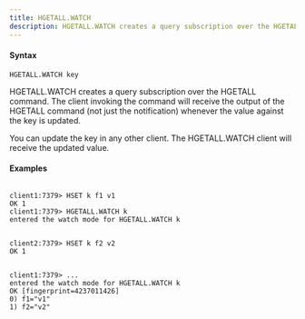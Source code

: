 ```yaml
---
title: HGETALL.WATCH
description: HGETALL.WATCH creates a query subscription over the HGETALL command
---
```


<!-- This file is automatically generated. Any modifications made directly to this file
  may be overwritten. For more details on how this file is generated and how to use
  the related commands, refer to the documentation available in the `internal/cmd/cmd_*.go` files.
-->

#### Syntax

```
HGETALL.WATCH key
```


HGETALL.WATCH creates a query subscription over the HGETALL command. The client invoking the command
will receive the output of the HGETALL command (not just the notification) whenever the value against
the key is updated.

You can update the key in any other client. The HGETALL.WATCH client will receive the updated value.
	

#### Examples

```

client1:7379> HSET k f1 v1
OK 1
client1:7379> HGETALL.WATCH k
entered the watch mode for HGETALL.WATCH k


client2:7379> HSET k f2 v2
OK 1


client1:7379> ...
entered the watch mode for HGETALL.WATCH k
OK [fingerprint=4237011426]
0) f1="v1"
1) f2="v2"
	
```
